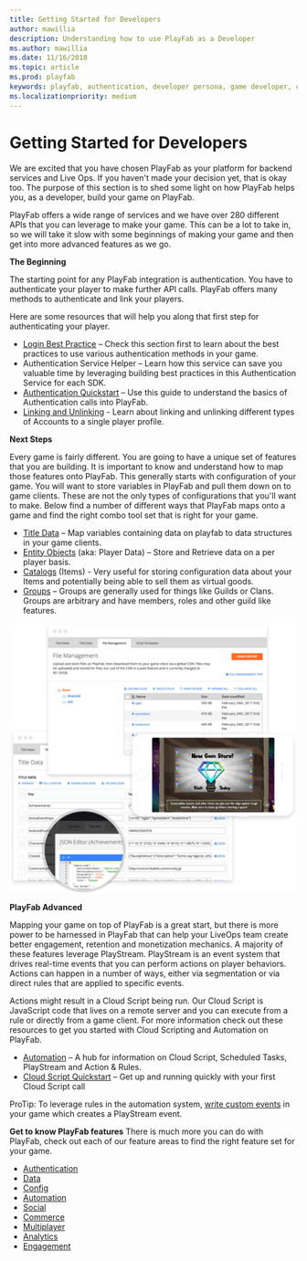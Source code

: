 ```yaml
---
title: Getting Started for Developers
author: mawillia
description: Understanding how to use PlayFab as a Developer
ms.author: mawillia
ms.date: 11/16/2018
ms.topic: article
ms.prod: playfab
keywords: playfab, authentication, developer persona, game developer, catalogs, entities, groups, automation, liveops, player data, cloud script, playfab features, mobile login, social login
ms.localizationpriority: medium
---
```


# Getting Started for Developers

We are excited that you have chosen PlayFab as your platform for backend services and Live Ops.  If you haven&#39;t made your decision yet, that is okay too.  The purpose of this section is to shed some light on how PlayFab helps you, as a developer, build your game on PlayFab.

PlayFab offers a wide range of services and we have over 280 different APIs that you can leverage to make your game.  This can be a lot to take in, so we will take it slow with some beginnings of making your game and then get into more advanced features as we go.

**The Beginning**

The starting point for any PlayFab integration is authentication.  You have to authenticate your player to make further API calls.  PlayFab offers many methods to authenticate and link your players.

Here are some resources that will help you along that first step for authenticating your player.

- [Login Best Practice](https://review.docs.microsoft.com/en-us/gaming/playfab/features/authentication/platform-specific-authentication/login-basics-best-practices) – Check this section first to learn about the best practices to use various authentication methods in your game.
- Authentication Service Helper – Learn how this service can save you valuable time by leveraging building best practices in this Authentication Service for each SDK.
- [Authentication Quickstart](https://review.docs.microsoft.com/en-us/gaming/playfab/features/authentication/platform-specific-authentication/quickstart) – Use this guide to understand the basics of Authentication calls into PlayFab.
- [Linking and Unlinking](https://review.docs.microsoft.com/en-us/gaming/playfab/features/authentication/linking-unlinking/quickstart) - Learn about linking and unlinking different types of Accounts to a single player profile.

**Next Steps**

Every game is fairly different.  You are going to have a unique set of features that you are building.  It is important to know and understand how to map those features onto PlayFab.  This generally starts with configuration of your game.  You will want to store variables in PlayFab and pull them down on to game clients.   These are not the only types of configurations that you&#39;ll want to make.  Below find a number of different ways that PlayFab maps onto a game and find the right combo tool set that is right for your game.

- [Title Data](https://review.docs.microsoft.com/en-us/gaming/playfab/features/config/titledata/) – Map variables containing data on playfab to data structures in your game clients.
- [Entity Objects](https://review.docs.microsoft.com/en-us/gaming/playfab/features/data/entities/) (aka: Player Data) – Store and Retrieve data on a per player basis.
- [Catalogs](https://review.docs.microsoft.com/en-us/gaming/playfab/features/commerce/items/) (Items) - Very useful for storing configuration data about your Items and potentially being able to sell them as virtual goods.
- [Groups](https://review.docs.microsoft.com/en-us/gaming/playfab/features/social/friends-groups/) – Groups are generally used for things like Guilds or Clans.  Groups are arbitrary and have members, roles and other guild like features.

<!-- ![Configuration and Events](https://playfab.com/assets/img/products/liveops-config.png) -->
<img src="images/liveops-config.png" width="600" />

**PlayFab Advanced**

Mapping your game on top of PlayFab is a great start, but there is more power to be harnessed in PlayFab that can help your LiveOps team create better engagement, retention and monetization mechanics.   A majority of these features leverage PlayStream.  PlayStream is an event system that drives real-time events that you can perform actions on player behaviors.   Actions can happen in a number of ways, either via segmentation or via direct rules that are applied to specific events.

Actions might result in a Cloud Script being run.  Our Cloud Script is JavaScript code that lives on a remote server and you can execute from a rule or directly from a game client.  For more information check out these resources to get you started with Cloud Scripting and Automation on PlayFab.

- [Automation](https://review.docs.microsoft.com/en-us/gaming/playfab/feature-automation) – A hub for information on Cloud Script, Scheduled Tasks, PlayStream and Action &amp; Rules.
- [Cloud Script Quickstart](https://review.docs.microsoft.com/en-us/gaming/playfab/features/automation/cloudscript/quickstart) – Get up and running quickly with your first Cloud Script call

ProTip:  To leverage rules in the automation system, [write custom events](https://review.docs.microsoft.com/en-us/gaming/playfab/features/automation/playstream-events/playstream-events#custom-event-overview) in your game which creates a PlayStream event.

**Get to know PlayFab features**
There is much more you can do with PlayFab, check out each of our feature areas to find the right feature set for your game.

- [Authentication](https://review.docs.microsoft.com/en-us/gaming/playfab/feature-authentication)
- [Data](https://review.docs.microsoft.com/en-us/gaming/playfab/feature-data)
- [Config](https://review.docs.microsoft.com/en-us/gaming/playfab/feature-config)
- [Automation](https://review.docs.microsoft.com/en-us/gaming/playfab/feature-automation)
- [Social](https://review.docs.microsoft.com/en-us/gaming/playfab/feature-social)
- [Commerce](https://review.docs.microsoft.com/en-us/gaming/playfab/feature-commerce)
- [Multiplayer](https://review.docs.microsoft.com/en-us/gaming/playfab/feature-multiplayer)
- [Analytics](https://review.docs.microsoft.com/en-us/gaming/playfab/feature-analytics)
- [Engagement](https://review.docs.microsoft.com/en-us/gaming/playfab/feature-engagement)